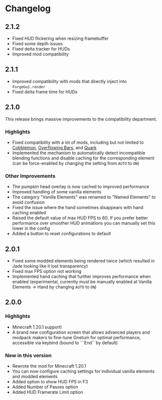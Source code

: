 # Changelog

## 2.1.2

- Fixed HUD flickering when resizing framebuffer
- Fixed some depth issues
- Fixed delta tracker for HUDs
- Improved mod compatibility

## 2.1.1

- Improved compatibility with mods that directly inject into ```ForgeGui.render```
- Fixed delta frame time for HUDs

## 2.1.0

This release brings massive improvements to the compatibility department.

### Highlights

- Fixed compatibility with a lot of mods, including but not limited to [Cobblemon](https://www.curseforge.com/minecraft/mc-mods/cobblemon), [Overflowing Bars](https://www.curseforge.com/minecraft/mc-mods/overflowing-bars), and [Quark](https://www.curseforge.com/minecraft/mc-mods/quark)
- Implemented the mechanism to automatically detect incompatible blending functions and disable caching for the corresponding element (can be force-enabled by changing the setting from ```AUTO``` to ```ON```)

### Other Improvements

- The pumpkin head overlay is now cached to improved performance
- Improved handling of some vanilla elements
- The category "Vanilla Elements" was renamed to "Named Elements" to avoid confusion
- Fixed the issue where the hand sometimes disappears with hand caching enabled
- Raised the default value of max HUD FPS to 60. If you prefer better performance over smoother HUD animations you can manually set this lower in the config
- Added a button to reset configurations to default

## 2.0.1

- Fixed some modded elements being rendered twice (which resulted in Jade looking like it lost transparency)
- Fixed max FPS option not working
- Implemented hand caching that further improves performance when enabled (experimental, currently must be manually enabled at Vanilla Elements -> Hand by changing ```AUTO``` to ```ON```)

## 2.0.0

### Highlights

- Minecraft 1.20.1 support!
- A brand new configuration screen that allows advanced players and modpack makers to fine-tune Gnetum for optimal performance, accessible via keybind (bound to ```End`` by default)

### New in this version

- Rewrote the mod for Minecraft 1.20.1
- You can now configure caching settings for individual vanilla elements and modded elements
- Added option to show HUD FPS in F3
- Added Number of Passes option
- Added HUD Framerate Limit option